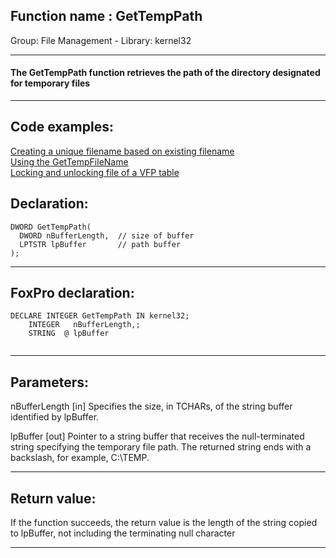 
## Function name : GetTempPath
Group: File Management - Library: kernel32    
***  


#### The GetTempPath function retrieves the path of the directory designated for temporary files
***  


## Code examples:
[Creating a unique filename based on existing filename](../../samples/sample_014.md)  
[Using the GetTempFileName](../../samples/sample_016.md)  
[Locking and unlocking file of a VFP table](../../samples/sample_154.md)  

## Declaration:
```foxpro  
DWORD GetTempPath(
  DWORD nBufferLength,  // size of buffer
  LPTSTR lpBuffer       // path buffer
);  
```  
***  


## FoxPro declaration:
```foxpro  
DECLARE INTEGER GetTempPath IN kernel32;
	INTEGER   nBufferLength,;
	STRING  @ lpBuffer
  
```  
***  


## Parameters:
nBufferLength 
[in] Specifies the size, in TCHARs, of the string buffer identified by lpBuffer. 

lpBuffer 
[out] Pointer to a string buffer that receives the null-terminated string specifying the temporary file path. The returned string ends with a backslash, for example, C:\TEMP\.  
***  


## Return value:
If the function succeeds, the return value is the length of the string copied to lpBuffer, not including the terminating null character  
***  


